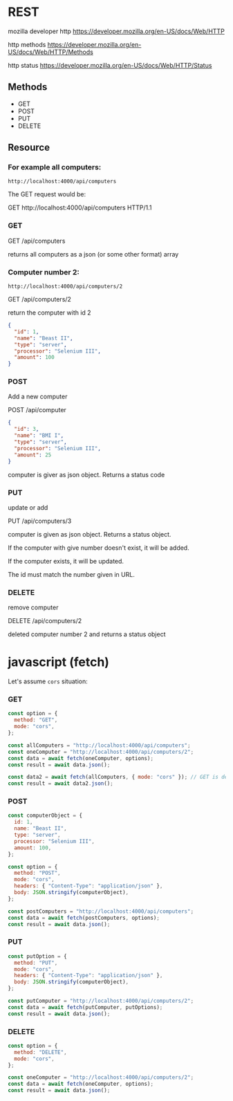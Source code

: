 # REST

mozilla developer http
https://developer.mozilla.org/en-US/docs/Web/HTTP

http methods
https://developer.mozilla.org/en-US/docs/Web/HTTP/Methods

http status
https://developer.mozilla.org/en-US/docs/Web/HTTP/Status

## Methods

- GET
- POST
- PUT
- DELETE

## Resource

### For example all computers:

```
http://localhost:4000/api/computers
```

The GET request would be:

GET http://localhost:4000/api/computers HTTP/1.1

### GET

GET /api/computers

returns all computers as a json (or some other format) array

### Computer number 2:

```
http://localhost:4000/api/computers/2
```

GET /api/computers/2

return the computer with id 2

```json
{
  "id": 1,
  "name": "Beast II",
  "type": "server",
  "processor": "Selenium III",
  "amount": 100
}
```

### POST

Add a new computer

POST /api/computer

```json
{
  "id": 3,
  "name": "BMI I",
  "type": "server",
  "processor": "Selenium III",
  "amount": 25
}
```

computer is giver as json object. Returns a status code

### PUT

update or add

PUT /api/computers/3

computer is given as json object. Returns a status object.

If the computer with give number doesn't exist, it will be added.

If the computer exists, it will be updated.

The id must match the number given in URL.

### DELETE

remove computer

DELETE /api/computers/2

deleted computer number 2 and returns a status object

# javascript (fetch)

Let's assume `cors` situation:

### GET

```js
const option = {
  method: "GET",
  mode: "cors",
};

const allComputers = "http://localhost:4000/api/computers";
const oneComputer = "http://localhost:4000/api/computers/2";
const data = await fetch(oneComputer, options);
const result = await data.json();

const data2 = await fetch(allComputers, { mode: "cors" }); // GET is default
const result = await data2.json();
```

### POST

```js
const computerObject = {
  id: 1,
  name: "Beast II",
  type: "server",
  processor: "Selenium III",
  amount: 100,
};

const option = {
  method: "POST",
  mode: "cors",
  headers: { "Content-Type": "application/json" },
  body: JSON.stringify(computerObject),
};

const postComputers = "http://localhost:4000/api/computers";
const data = await fetch(postComputers, options);
const result = await data.json();
```

### PUT

```js
const putOption = {
  method: "PUT",
  mode: "cors",
  headers: { "Content-Type": "application/json" },
  body: JSON.stringify(computerObject),
};

const putComputer = "http://localhost:4000/api/computers/2";
const data = await fetch(putComputer, putOptions);
const result = await data.json();
```

### DELETE

```js
const option = {
  method: "DELETE",
  mode: "cors",
};

const oneComputer = "http://localhost:4000/api/computers/2";
const data = await fetch(oneComputer, options);
const result = await data.json();
```
